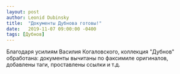 ```yaml
---
layout: post
author: Leonid Dubinsky
title:  "Документы Дубнова готовы!"
date:   2019-11-07 09:00:00 -0400
tags: [Дубнов]
---
```


Благодаря усилиям Василия Когаловского, коллекция "Дубнов" обработана:
документы вычитаны по факсимиле оригиналов, добавлены таги, проставлены ссылки и т.д.
